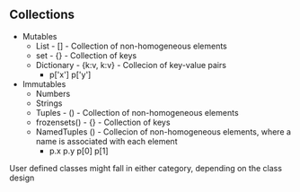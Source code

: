 ## Collections

* Mutables
    * List - []                     - Collection of non-homogeneous elements
    * set - {}                      - Collection of keys
    * Dictionary - {k:v, k:v}       - Collecion of key-value pairs
        * p['x']  p['y']
* Immutables
    * Numbers
    * Strings
    * Tuples - ()               - Collection of non-homogeneous elements
    * frozensets() - {}         - Collection of keys
    * NamedTuples ()            - Collecion of non-homogeneous elements, where a name is associated with each element
        * p.x p.y p[0] p[1]

User defined classes might fall in either category, depending on the class design